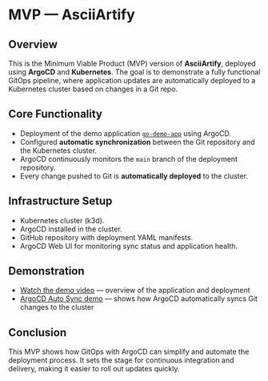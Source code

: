# MVP — AsciiArtify

## Overview

This is the Minimum Viable Product (MVP) version of **AsciiArtify**, deployed using **ArgoCD** and **Kubernetes**. The goal is to demonstrate a fully functional GitOps pipeline, where application updates are automatically deployed to a Kubernetes cluster based on changes in a Git repo.

## Core Functionality

- Deployment of the demo application [`go-demo-app`](https://github.com/den-vasyliev/go-demo-app) using ArgoCD.
- Configured **automatic synchronization** between the Git repository and the Kubernetes cluster.
- ArgoCD continuously monitors the `main` branch of the deployment repository.
- Every change pushed to Git is **automatically deployed** to the cluster.

## Infrastructure Setup

- Kubernetes cluster (k3d).
- ArgoCD installed in the cluster.
- GitHub repository with deployment YAML manifests.
- ArgoCD Web UI for monitoring sync status and application health.

## Demonstration


- [Watch the demo video](https://drive.google.com/file/d/12u2bqgVWWuNZbmMs6GjlxGlYx670b5Gn/view?usp=sharing) — overview of the application and deployment
- [ArgoCD Auto Sync demo](https://drive.google.com/file/d/1JPdvtnNEOsU3FyQHDm_CbL3fN6_h_xxa/view?usp=sharing) — shows how ArgoCD automatically syncs Git changes to the cluster


## Conclusion

This MVP shows how GitOps with ArgoCD can simplify and automate the deployment process. It sets the stage for continuous integration and delivery, making it easier to roll out updates quickly.
